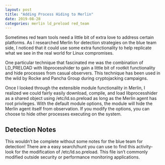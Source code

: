 ```yaml
---
layout: post
title: "Adding Process Hiding to Merlin"
date: 2019-08-28
categories: merlin ld_preload red_team
---
```


Sometimes red team tools need a little bit of extra love to address certain platforms. As I researched Merlin for detection strategies on the blue team side, I noticed that it could use some extra functionality to help replicate what we see in the real world for Linux compromises.

One particular technique that fascinated me was the combination of LD_PRELOAD with libprocesshider to gain a little bit of rootkit functionality and hide processes from casual observers. This technique has been used in the wild by Rocke and Pancha Group during cryptojacking campaigns.

Once I looked through the extensible module functionality in Merlin, I realized we could fairly easily download, compile, and load libprocesshider as a shared object using /etc/ld.so.preload as long as the Merlin agent has root privileges. With the default module options, the module will hide the Merlin agent itself from observation. If you modify the options, you can choose to hide other processes executing on the system.

## Detection Notes
This wouldn’t be complete without some notes for the blue team for detection! There are a easy search/hunt you can use to find this activity- look for the modification of /etc/ld.so.preload. This file isn’t commonly modified outside security or performance monitoring applications.

